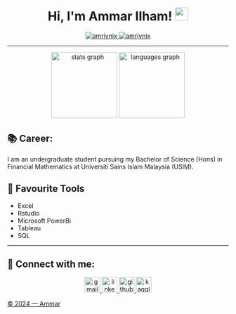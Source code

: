 <h1 align="center">
Hi, I'm Ammar Ilham!
	<a href="https://github.com/amriynix" target="_self">
		<img src="https://media.giphy.com/media/hvRJCLFzcasrR4ia7z/giphy.gif" width="30">
	</a>
</h1>
<p align="center">
	<a href="https://github.com/amriynix">
		<img src="https://komarev.com/ghpvc/?username=amriynix&label=Profile%20views&color=0e75b6&style=flat" alt="amriynix" />
	</a>
	<a href="https://github.com/amriynix">
		<img src="https://img.shields.io/github/followers/amriynix?label=Followers" alt="amriynix" />
	</a>
<br/>
<hr>

<div align="center">
  <img src="https://github-readme-stats.vercel.app/api?username=amriynix&hide_title=false&hide_rank=false&show_icons=true&include_all_commits=true&count_private=true&disable_animations=false&theme=dracula&locale=en&hide_border=false" height="150" alt="stats graph"  />
  <img src="https://github-readme-stats.vercel.app/api/top-langs?username=amriynix&locale=en&hide_title=false&layout=compact&card_width=320&langs_count=5&theme=dracula&hide_border=false" height="150" alt="languages graph"  />
</div>

## 📚 Career:
I am an undergraduate student pursuing my Bachelor of Science (Hons) in Financial Mathematics at Universiti Sains Islam Malaysia (USIM).
## 🌟 Favourite Tools
* Excel
* Rstudio
* Microsoft PowerBi
* Tableau
* SQL

<hr>

## 🤝 Connect with me:
<p align="center">
	<a href="mailto:ammarilham5@gmail.com"><img src="https://img.shields.io/static/v1?message=Gmail&logo=gmail&label=&color=D14836&logoColor=white&labelColor=&style=for-the-badge" height="35" alt="gmail logo"  />
	<a href="https://www.linkedin.com/in/ammarilham/"><img src="https://img.shields.io/static/v1?message=LinkedIn&logo=linkedin&label=&color=0077B5&logoColor=white&labelColor=&style=for-the-badge" height="35" alt="linkedin logo"  />
	<a href="https://github.com/amriynix"><img src="https://img.shields.io/static/v1?message=GitHub&logo=github&label=&color=181717&logoColor=white&labelColor=&style=for-the-badge" height="35" alt="github logo" />
	<a href="https://www.kaggle.com/amarreigns"><img src="https://img.shields.io/static/v1?message=Kaggle&logo=kaggle&label=&color=20BEFF&logoColor=white&labelColor=&style=for-the-badge" height="35" alt="kaggle logo" />
</p>

© 2024 — Ammar
